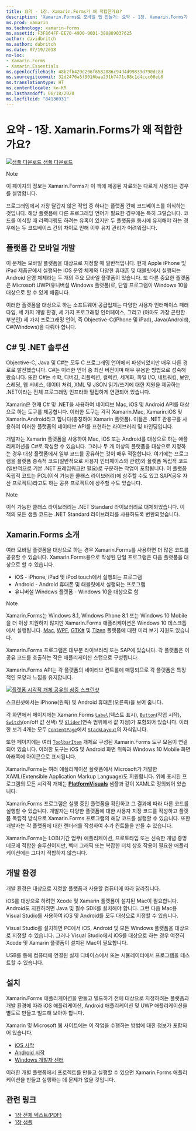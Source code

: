 ```yaml
---
title: 요약 - 1장. Xamarin.Forms가 왜 적합한가요?
description: 'Xamarin.Forms로 모바일 앱 만들기: 요약 - 1장. Xamarin.Forms가 왜 적합한가요?'
ms.prod: xamarin
ms.technology: xamarin-forms
ms.assetid: F3F864FF-EE70-49D0-90D1-388889037625
author: davidbritch
ms.author: dabritch
ms.date: 07/19/2018
no-loc:
- Xamarin.Forms
- Xamarin.Essentials
ms.openlocfilehash: 48b2fb429d206f6582886c94d4d99839d790dc8d
ms.sourcegitcommit: 32d2476a5f9016baa231b7471c88c1d4ccc08eb8
ms.translationtype: HT
ms.contentlocale: ko-KR
ms.lasthandoff: 06/18/2020
ms.locfileid: "84136931"
---
```

# <a name="summary-of-chapter-1-how-does-xamarinforms-fit-in"></a>요약 - 1장. Xamarin.Forms가 왜 적합한가요?

[![샘플 다운로드](~/media/shared/download.png) 샘플 다운로드](https://github.com/xamarin/xamarin-forms-book-samples/tree/master/Chapter01)

> [!NOTE]
> 이 페이지의 정보는 Xamarin.Forms가 이 책에 제공된 자료와는 다르게 사용되는 경우를 설명합니다.

프로그래밍에서 가장 달갑지 않은 작업 중 하나는 플랫폼 간에 코드베이스를 이식하는 것입니다. 해당 플랫폼에 다른 프로그래밍 언어가 필요한 경우에는 특히 그렇습니다. 코드를 이식할 때 리팩터링도 하려는 유혹이 있지만 두 플랫폼을 동시에 유지해야 하는 경우에는 두 코드베이스 간의 차이로 인해 이후 유지 관리가 어려워집니다.

## <a name="cross-platform-mobile-development"></a>플랫폼 간 모바일 개발

이 문제는 모바일 플랫폼을 대상으로 지정할 때 일반적입니다. 현재 Apple iPhone 및 iPad 제품군에서 실행되는 iOS 운영 체제와 다양한 휴대폰 및 태블릿에서 실행되는 Android 운영 체제라는 두 개의 주요 모바일 플랫폼이 있습니다. 또 다른 중요한 플랫폼은 Microsoft UWP(유니버설 Windows 플랫폼)로, 단일 프로그램이 Windows 10을 대상으로 할 수 있게 해줍니다.

이러한 플랫폼을 대상으로 하는 소프트웨어 공급업체는 다양한 사용자 인터페이스 패러다임, 세 가지 개발 환경, 세 가지 프로그래밍 인터페이스, 그리고 (아마도 가장 곤란한 부분인) 세 가지 프로그래밍 언어, 즉 Objective-C(iPhone 및 iPad), Java(Android), C#(Windows)을 다뤄야 합니다.

## <a name="the-c-and-net-solution"></a>C# 및 .NET 솔루션

Objective-C, Java 및 C#는 모두 C 프로그래밍 언어에서 파생되었지만 매우 다른 경로로 발전했습니다. C#는 이러한 언어 중 최신 버전이며 매우 유용한 방법으로 성숙해왔습니다. 또한 C#는 수학, 디버깅, 리플렉션, 컬렉션, 세계화, 파일 I/O, 네트워킹, 보안, 스레딩, 웹 서비스, 데이터 처리, XML 및 JSON 읽기/쓰기에 대한 지원을 제공하는 .NET이라는 전체 프로그래밍 인프라와 밀접하게 연관되어 있습니다.

Xamarin은 현재 C# 및 .NET을 사용하여 네이티브 Mac, iOS 및 Android API를 대상으로 하는 도구를 제공합니다. 이러한 도구는 각각 Xamarin.Mac, Xamarin.iOS 및 Xamarin.Android라고 합니다(총칭하여 Xamarin 플랫폼). 이들은 .NET 관용구를 사용하여 이러한 플랫폼의 네이티브 API를 표현하는 라이브러리 및 바인딩입니다.

개발자는 Xamarin 플랫폼을 사용하여 Mac, iOS 또는 Android를 대상으로 하는 애플리케이션을 C#로 작성할 수 있습니다. 그러나 두 개 이상의 플랫폼을 대상으로 지정하는 경우 대상 플랫폼에서 일부 코드를 공유하는 것이 매우 적절합니다. 여기에는 프로그램을 플랫폼 종속적 코드(일반적으로 사용자 인터페이스와 관련)와 플랫폼 독립적 코드(일반적으로 기본 .NET 프레임워크만 필요)로 구분하는 작업이 포함됩니다. 이 플랫폼 독립적 코드는 PCL(이식 가능한 클래스 라이브러리)에 상주할 수도 있고 SAP(공유 자산 프로젝트)라고도 하는 공유 프로젝트에 상주할 수도 있습니다.

> [!NOTE]
> 이식 가능한 클래스 라이브러리는 .NET Standard 라이브러리로 대체되었습니다. 이 책의 모든 샘플 코드는 .NET Standard 라이브러리를 사용하도록 변환되었습니다.

## <a name="introducing-xamarinforms"></a>Xamarin.Forms 소개

여러 모바일 플랫폼을 대상으로 하는 경우 Xamarin.Forms를 사용하면 더 많은 코드를 공유할 수 있습니다. Xamarin.Forms용으로 작성된 단일 프로그램은 다음 플랫폼을 대상으로 할 수 있습니다.

- iOS - iPhone, iPad 및 iPod touch에서 실행되는 프로그램
- Android - Android 휴대폰 및 태블릿에서 실행되는 프로그램
- 유니버설 Windows 플랫폼 - Windows 10을 대상으로 함

> [!NOTE]
> Xamarin.Forms는 Windows 8.1, Windows Phone 8.1 또는 Windows 10 Mobile을 더 이상 지원하지 않지만 Xamarin.Forms 애플리케이션은 Windows 10 데스크톱에서 실행됩니다. [Mac](~/xamarin-forms/platform/other/mac.md), [WPF](~/xamarin-forms/platform/other/wpf.md), [GTK#](~/xamarin-forms/platform/other/gtk.md) 및 [Tizen](~/xamarin-forms/platform/other/tizen.md) 플랫폼에 대한 미리 보기 지원도 있습니다.

Xamarin.Forms 프로그램은 대부분 라이브러리 또는 SAP에 있습니다. 각 플랫폼은 이 공유 코드를 호출하는 작은 애플리케이션 스텁으로 구성됩니다.

Xamarin.Forms API는 각 플랫폼의 네이티브 컨트롤에 매핑되므로 각 플랫폼은 특징적인 모양과 느낌을 유지합니다.

[![플랫폼 시각적 개체 공유의 삼중 스크린샷](images/ch01fg03-small.png "각 플랫폼의 Xamarin.Forms 컨트롤")](images/ch01fg03-large.png#lightbox "각 플랫폼의 Xamarin.Forms 컨트롤")

스크린샷에서는 iPhone(왼쪽) 및 Android 휴대폰(오른쪽)을 보여 줍니다.

각 화면에서 페이지에는 Xamarin.Forms [`Label`](xref:Xamarin.Forms.Label)(텍스트 표시), [`Button`](xref:Xamarin.Forms.Button)(작업 시작), [`Switch`](xref:Xamarin.Forms.Switch)(on/off 값 선택) 및 [`Slider`](xref:Xamarin.Forms.Slider)(연속 범위에서 값 지정)가 포함되어 있습니다. 이러한 보기 4개는 모두 [`ContentPage`](xref:Xamarin.Forms.ContentPage)에서 [`StackLayout`](xref:Xamarin.Forms.StackLayout)의 자식입니다.

또한 페이지에는 여러 [`ToolbarItem`](xref:Xamarin.Forms.ToolbarItem) 개체로 구성된 Xamarin.Forms 도구 모음이 연결되어 있습니다. 이러한 도구는 iOS 및 Android 화면 위쪽과 Windows 10 Mobile 화면 아래쪽에 아이콘으로 표시됩니다.

Xamarin.Forms는 여러 애플리케이션 플랫폼에서 Microsoft가 개발한 XAML(Extensible Application Markup Language)도 지원합니다. 위에 표시된 프로그램의 모든 시각적 개체는 [**PlatformVisuals**](https://github.com/xamarin/xamarin-forms-book-samples/tree/master/Chapter01/PlatformVisuals) 샘플과 같이 XAML로 정의되어 있습니다.

Xamarin.Forms 프로그램은 실행 중인 플랫폼을 확인하고 그 결과에 따라 다른 코드를 실행할 수 있습니다. 개발자는 다양한 플랫폼에 대한 사용자 지정 코드를 작성하고 플랫폼 독립적 방식으로 Xamarin.Forms 프로그램의 해당 코드를 실행할 수 있습니다. 또한 개발자는 각 플랫폼에 대한 렌더러를 작성하여 추가 컨트롤을 만들 수 있습니다.

Xamarin.Forms는 LOB(기간 업무) 애플리케이션, 프로토타입 또는 신속한 개념 증명 데모에 적합한 솔루션이지만, 벡터 그래픽 또는 복잡한 터치 상호 작용이 필요한 애플리케이션에는 그다지 적합하지 않습니다.

## <a name="your-development-environment"></a>개발 환경

개발 환경은 대상으로 지정할 플랫폼과 사용할 컴퓨터에 따라 달라집니다.

iOS를 대상으로 하려면 Xcode 및 Xamarin 플랫폼이 설치된 Mac이 필요합니다. Android도 지원하려면 Java 및 필수 SDK를 설치해야 합니다. 그런 다음 Mac용 Visual Studio를 사용하여 iOS 및 Android를 모두 대상으로 지정할 수 있습니다.

Visual Studio를 설치하면 PC에서 iOS, Android 및 모든 Windows 플랫폼을 대상으로 지정할 수 있습니다. 그러나 Visual Studio에서 iOS를 대상으로 하는 경우 여전히 Xcode 및 Xamarin 플랫폼이 설치된 Mac이 필요합니다.

USB를 통해 컴퓨터에 연결된 실제 디바이스에서 또는 시뮬레이터에서 프로그램을 테스트할 수 있습니다.

## <a name="installation"></a>설치

Xamarin.Forms 애플리케이션을 만들고 빌드하기 전에 대상으로 지정하려는 플랫폼과 개발 환경에 따라 iOS 애플리케이션, Android 애플리케이션 및 UWP 애플리케이션을 별도로 만들고 빌드해 보아야 합니다.

Xamarin 및 Microsoft 웹 사이트에는 이 작업을 수행하는 방법에 대한 정보가 포함되어 있습니다.

- [iOS 시작](~/ios/get-started/index.md)
- [Android 시작](~/android/get-started/index.md)
- [Windows 개발자 센터](https://dev.windows.com)

이러한 개별 플랫폼에서 프로젝트를 만들고 실행할 수 있으면 Xamarin.Forms 애플리케이션을 만들고 실행하는 데 문제가 없을 것입니다.

## <a name="related-links"></a>관련 링크

- [1장 전체 텍스트(PDF)](https://download.xamarin.com/developer/xamarin-forms-book/XamarinFormsBook-Ch01-Apr2016.pdf)
- [1장 샘플](https://github.com/xamarin/xamarin-forms-book-samples/tree/master/Chapter01)
